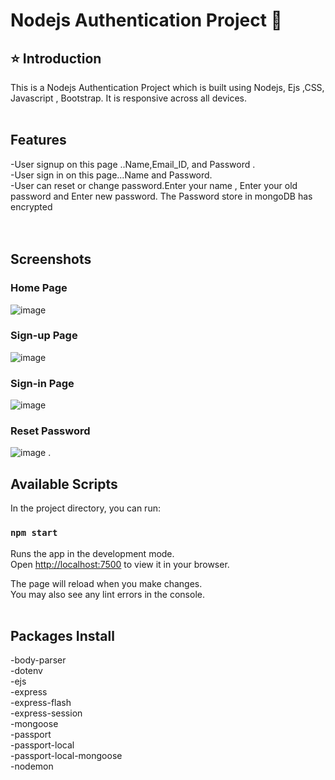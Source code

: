 # Nodejs Authentication Project 🚀

## ⭐ Introduction

This is a Nodejs Authentication  Project which is built using Nodejs, Ejs ,CSS, Javascript , Bootstrap. It is responsive across all devices.
<br/>
<br/>

## Features
-User signup  on this page ..Name,Email_ID, and Password . <br/>
-User sign in on this page...Name and Password.      <br/>
-User can reset or change password.Enter your name , Enter your old password and Enter new password. The Password store in mongoDB has encrypted  <br/>
<br/>
<br/>

## Screenshots
### Home Page
![image](https://i.postimg.cc/pLFCg5n4/home.png)
### Sign-up Page
![image](https://i.postimg.cc/SNwjtn4n/signup.png)
### Sign-in Page
![image](https://i.postimg.cc/RFKzhZ8D/signin.png)
### Reset Password
![image](https://i.postimg.cc/50wZ1kQc/resetpassword.png)
.
## Available Scripts
In the project directory, you can run:

### `npm start`
Runs the app in the development mode.\
Open [http://localhost:7500](http://localhost:7500) to view it in your browser.

The page will reload when you make changes.\
You may also see any lint errors in the console.
<br/>
<br/>

## Packages Install
-body-parser <br/>
-dotenv<br/>
-ejs<br/>
-express<br/>
-express-flash<br/>
-express-session<br/>
-mongoose<br/>
-passport<br/>
-passport-local<br/>
-passport-local-mongoose<br/>
-nodemon<br/>

